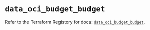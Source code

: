 # `data_oci_budget_budget`

Refer to the Terraform Registory for docs: [`data_oci_budget_budget`](https://registry.terraform.io/providers/oracle/oci/6.18.0/docs/data-sources/budget_budget).
